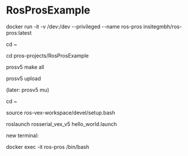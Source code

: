 # RosProsExample
docker run -it -v /dev:/dev --privileged --name ros-pros insitegmbh/ros-pros:latest

cd ~

cd pros-projects/RosProsExample

prosv5 make all

prosv5 upload

(later: prosv5 mu)

cd ~

source ros-vex-workspace/devel/setup.bash

roslaunch rosserial_vex_v5 hello_world.launch


new terminal:

docker exec -it ros-pros /bin/bash

